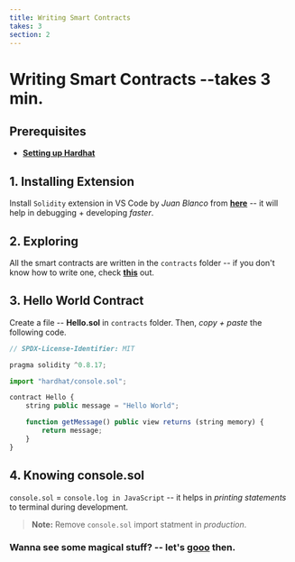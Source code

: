 ```yaml
---
title: Writing Smart Contracts
takes: 3
section: 2
---
```


# Writing Smart Contracts --takes 3 min.

## Prerequisites

-   **[Setting up Hardhat](./1_setting_up_hardhat.md)**

## 1. Installing Extension

Install `Solidity` extension in VS Code by _Juan Blanco_ from **[here](https://marketplace.visualstudio.com/items?itemName=JuanBlanco.solidity)** -- it will help in debugging + developing _faster_.

## 2. Exploring

All the smart contracts are written in the `contracts` folder -- if you don't know how to write one, check **[this](https://solidity-by-example.org/)** out.

## 3. Hello World Contract

Create a file -- **Hello.sol** in `contracts` folder. Then, _copy + paste_ the following code.

```js
// SPDX-License-Identifier: MIT

pragma solidity ^0.8.17;

import "hardhat/console.sol";

contract Hello {
    string public message = "Hello World";

    function getMessage() public view returns (string memory) {
        return message;
    }
}
```

## 4. Knowing console.sol

`console.sol` = `console.log in JavaScript` -- it helps in _printing statements_ to terminal during development.

> **Note:** Remove `console.sol` import statment in _production_.

### Wanna see some magical stuff? -- let's **[gooo](./3_under_the_hood.md)** then.
